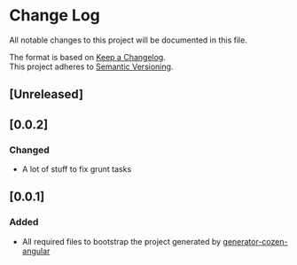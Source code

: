 # Change Log
All notable changes to this project will be documented in this file.

The format is based on [Keep a Changelog](http://keepachangelog.com/).  
This project adheres to [Semantic Versioning](http://semver.org/).

## [Unreleased]

## [0.0.2]
### Changed
- A lot of stuff to fix grunt tasks

## [0.0.1]
### Added
- All required files to bootstrap the project generated by [generator-cozen-angular](https://github.com/C0ZEN/generator-cozen-angular)